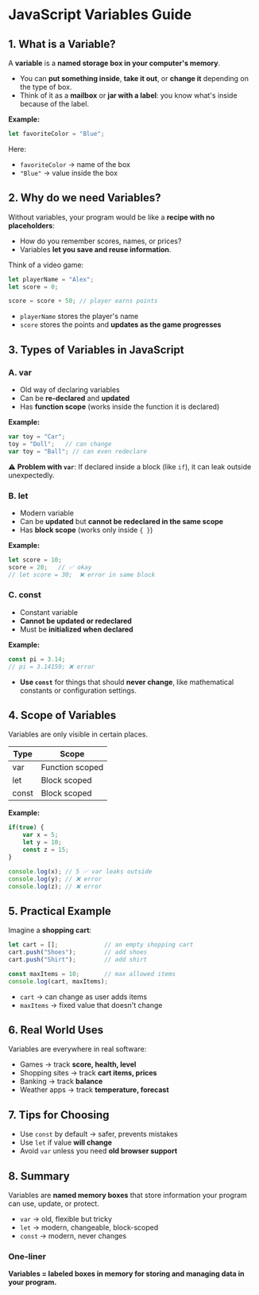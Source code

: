 # JavaScript Variables Guide

## 1. What is a Variable?

A **variable** is a **named storage box in your computer's memory**.

- You can **put something inside**, **take it out**, or **change it** depending on the type of box.
- Think of it as a **mailbox** or **jar with a label**: you know what's inside because of the label.

**Example:**

```javascript
let favoriteColor = "Blue";
```

Here:
- `favoriteColor` → name of the box
- `"Blue"` → value inside the box

## 2. Why do we need Variables?

Without variables, your program would be like a **recipe with no placeholders**:
- How do you remember scores, names, or prices?
- Variables **let you save and reuse information**.

Think of a video game:

```javascript
let playerName = "Alex";
let score = 0;

score = score + 50; // player earns points
```

- `playerName` stores the player's name
- `score` stores the points and **updates as the game progresses**

## 3. Types of Variables in JavaScript

### A. var
- Old way of declaring variables
- Can be **re-declared** and **updated**
- Has **function scope** (works inside the function it is declared)

**Example:**

```javascript
var toy = "Car";
toy = "Doll";   // can change
var toy = "Ball"; // can even redeclare
```

⚠️ **Problem with `var`**: If declared inside a block (like `if`), it can leak outside unexpectedly.

### B. let
- Modern variable
- Can be **updated** but **cannot be redeclared in the same scope**
- Has **block scope** (works only inside `{ }`)

**Example:**

```javascript
let score = 10;
score = 20;   // ✅ okay
// let score = 30;  ❌ error in same block
```

### C. const
- Constant variable
- **Cannot be updated or redeclared**
- Must be **initialized when declared**

**Example:**

```javascript
const pi = 3.14;
// pi = 3.14159; ❌ error
```

- **Use `const`** for things that should **never change**, like mathematical constants or configuration settings.

## 4. Scope of Variables

Variables are only visible in certain places.

| Type | Scope |
|------|-------|
| var | Function scoped |
| let | Block scoped |
| const | Block scoped |

**Example:**

```javascript
if(true) {
    var x = 5;
    let y = 10;
    const z = 15;
}

console.log(x); // 5 ✅ var leaks outside
console.log(y); // ❌ error
console.log(z); // ❌ error
```

## 5. Practical Example

Imagine a **shopping cart**:

```javascript
let cart = [];             // an empty shopping cart
cart.push("Shoes");        // add shoes
cart.push("Shirt");        // add shirt

const maxItems = 10;       // max allowed items
console.log(cart, maxItems);
```

- `cart` → can change as user adds items
- `maxItems` → fixed value that doesn't change

## 6. Real World Uses

Variables are everywhere in real software:
- Games → track **score, health, level**
- Shopping sites → track **cart items, prices**
- Banking → track **balance**
- Weather apps → track **temperature, forecast**

## 7. Tips for Choosing

- Use `const` by default → safer, prevents mistakes
- Use `let` if value **will change**
- Avoid `var` unless you need **old browser support**

## 8. Summary

Variables are **named memory boxes** that store information your program can use, update, or protect.

- `var` → old, flexible but tricky
- `let` → modern, changeable, block-scoped
- `const` → modern, never changes

### One-liner
**Variables = labeled boxes in memory for storing and managing data in your program.**
